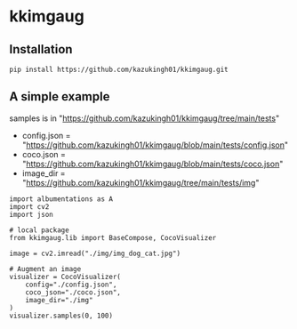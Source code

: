 # kkimgaug

## Installation
```
pip install https://github.com/kazukingh01/kkimgaug.git
```

## A simple example
samples is in "https://github.com/kazukingh01/kkimgaug/tree/main/tests"
* config.json = "https://github.com/kazukingh01/kkimgaug/blob/main/tests/config.json"
* coco.json   = "https://github.com/kazukingh01/kkimgaug/blob/main/tests/coco.json"
* image_dir   = "https://github.com/kazukingh01/kkimgaug/tree/main/tests/img"
```
import albumentations as A
import cv2
import json

# local package
from kkimgaug.lib import BaseCompose, CocoVisualizer

image = cv2.imread("./img/img_dog_cat.jpg")

# Augment an image
visualizer = CocoVisualizer(
    config="./config.json",
    coco_json="./coco.json",
    image_dir="./img"
)
visualizer.samples(0, 100)
```
